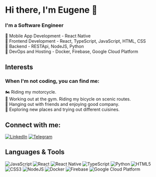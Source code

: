 <h1>Hi there, I'm Eugene 👋</h1>
<div>
<h3>I'm a Software Engineer</h3>
🔭 Mobile App Development - React Native<br>
🔭 Frontend Development - React, TypeScript, JavaScript, HTML, CSS<br>
🔭 Backend - RESTApi, NodeJS, Python<br>
🔭 DevOps and Hosting - Docker, Firebase, Google Cloud Platform<br>
</div>


<h2>Interests</h2>
<div>
<h3>When I'm not coding, you can find me:</h3>
🏍️ Riding my motorcycle.<br>
💪 Working out at the gym. Riding my bicycle on scenic routes.<br>
🍻 Hanging out with friends and enjoying good company.<br>
🛫 Exploring new places and trying out different cuisines.<br>
</div>

<h2>Connect with me:</h2>
<p>
  <a href="https://www.linkedin.com/in/evgeniy-akulenko/" target="_blank"><img alt="LinkedIn" src="https://img.shields.io/badge/linkedin-%230077B5.svg?style=for-the-badge&logo=linkedin&logoColor=white" /></a>
  <a href="https://t.me/AtlantisAJ" target="_blank"><img alt="Telegram" src="https://img.shields.io/badge/telegram-%230088cc.svg?style=for-the-badge&logo=telegram&logoColor=white" /></a>
</p>




<h2>Languages & Tools</h2>

<p>
  <img alt="JavaScript" src="https://img.shields.io/badge/javascript-%23323330.svg?style=for-the-badge&logo=javascript&logoColor=%23F7DF1E" />
  <img alt="React" src="https://img.shields.io/badge/react-%2320232a.svg?style=for-the-badge&logo=react&logoColor=%2361DAFB" />
  <img alt="React Native" src="https://img.shields.io/badge/react%20native-%2320232a.svg?style=for-the-badge&logo=reactnative&logoColor=%2361DAFB" />
  <img alt="TypeScript" src="https://img.shields.io/badge/typescript-%23007ACC.svg?style=for-the-badge&logo=typescript&logoColor=white" />
  <img alt="Python" src="https://img.shields.io/badge/python-%2314354C.svg?style=for-the-badge&logo=python&logoColor=white" />
  <img alt="HTML5" src="https://img.shields.io/badge/html5-%23E34F26.svg?style=for-the-badge&logo=html5&logoColor=white" />
  <img alt="CSS3" src="https://img.shields.io/badge/css3-%231572B6.svg?style=for-the-badge&logo=css3&logoColor=white" />
  <img alt="NodeJS" src="https://img.shields.io/badge/node.js-%2343853D.svg?style=for-the-badge&logo=node.js&logoColor=white" />
  <img alt="Docker" src="https://img.shields.io/badge/docker-%230db7ed.svg?style=for-the-badge&logo=docker&logoColor=white" />
  <img alt="Firebase" src="https://img.shields.io/badge/firebase-%23039BE5.svg?style=for-the-badge&logo=firebase" />
  <img alt="Google Cloud Platform" src="https://img.shields.io/badge/GoogleCloud-%234285F4.svg?style=for-the-badge&logo=google-cloud&logoColor=white" />
</p>

<!---
AtlantisAJ/AtlantisAJ is a ✨ special ✨ repository because its `README.md` (this file) appears on your GitHub profile.
You can click the Preview link to take a look at your changes.
--->
